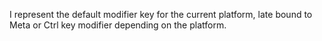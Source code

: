 I represent the default modifier key for the current platform, late bound to Meta or Ctrl key modifier depending on the platform.